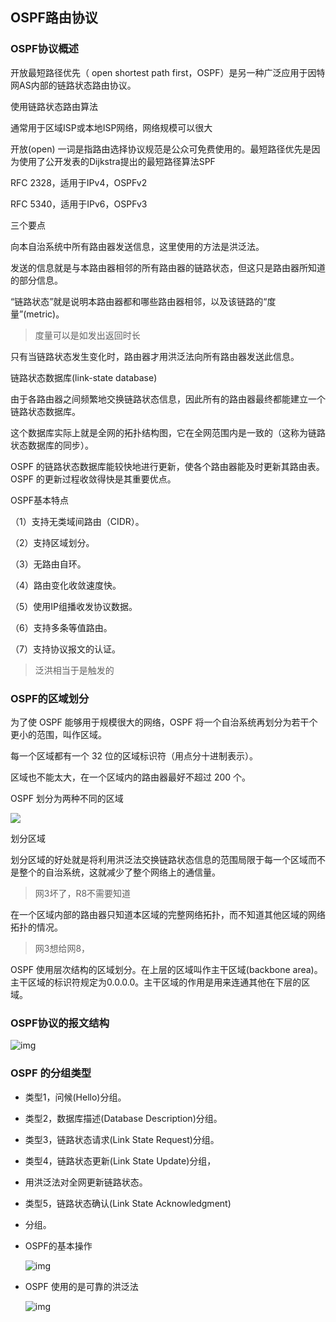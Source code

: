 ## OSPF路由协议

### OSPF协议概述

开放最短路径优先（ open shortest path first，OSPF）是另一种广泛应用于因特网AS内部的链路状态路由协议。

使用链路状态路由算法

通常用于区域ISP或本地ISP网络，网络规模可以很大

开放(open) 一词是指路由选择协议规范是公众可免费使用的。最短路径优先是因为使用了公开发表的Dijkstra提出的最短路径算法SPF

RFC 2328，适用于IPv4，OSPFv2

RFC 5340，适用于IPv6，OSPFv3

三个要点 

向本自治系统中所有路由器发送信息，这里使用的方法是洪泛法。

发送的信息就是与本路由器相邻的所有路由器的链路状态，但这只是路由器所知道的部分信息。

“链路状态”就是说明本路由器都和哪些路由器相邻，以及该链路的“度量”(metric)。 

> 度量可以是如发出返回时长

只有当链路状态发生变化时，路由器才用洪泛法向所有路由器发送此信息。  



链路状态数据库(link-state database) 

由于各路由器之间频繁地交换链路状态信息，因此所有的路由器最终都能建立一个链路状态数据库。

这个数据库实际上就是全网的拓扑结构图，它在全网范围内是一致的（这称为链路状态数据库的同步）。

OSPF 的链路状态数据库能较快地进行更新，使各个路由器能及时更新其路由表。OSPF 的更新过程收敛得快是其重要优点。 



OSPF基本特点

（1）支持无类域间路由（CIDR）。

（2）支持区域划分。

（3）无路由自环。

（4）路由变化收敛速度快。

（5）使用IP组播收发协议数据。

（6）支持多条等值路由。

（7）支持协议报文的认证。

> 泛洪相当于是触发的

### OSPF的区域划分

为了使 OSPF 能够用于规模很大的网络，OSPF 将一个自治系统再划分为若干个更小的范围，叫作区域。

每一个区域都有一个 32 位的区域标识符（用点分十进制表示）。

区域也不能太大，在一个区域内的路由器最好不超过 200 个。  



OSPF 划分为两种不同的区域 

![](https://img1.zlogs.net/19/20191126093122.png)



划分区域 

划分区域的好处就是将利用洪泛法交换链路状态信息的范围局限于每一个区域而不是整个的自治系统，这就减少了整个网络上的通信量。

> 网3坏了，R8不需要知道



在一个区域内部的路由器只知道本区域的完整网络拓扑，而不知道其他区域的网络拓扑的情况。

> 网3想给网8，

OSPF 使用层次结构的区域划分。在上层的区域叫作主干区域(backbone area)。主干区域的标识符规定为0.0.0.0。主干区域的作用是用来连通其他在下层的区域。  



### OSPF协议的报文结构

![img](https://img1.zlogs.net/20/20200115191405.png)

### OSPF 的分组类型

- 类型1，问候(Hello)分组。

- 类型2，数据库描述(Database Description)分组。

- 类型3，链路状态请求(Link State Request)分组。

- 类型4，链路状态更新(Link State Update)分组，

- 用洪泛法对全网更新链路状态。

- 类型5，链路状态确认(Link State Acknowledgment)

- 分组。

- OSPF的基本操作 

  ![img](https://img1.zlogs.net/20/20200115191406.png)

- OSPF 使用的是可靠的洪泛法 

  ![img](https://img1.zlogs.net/20/20200115191407.png)

## 